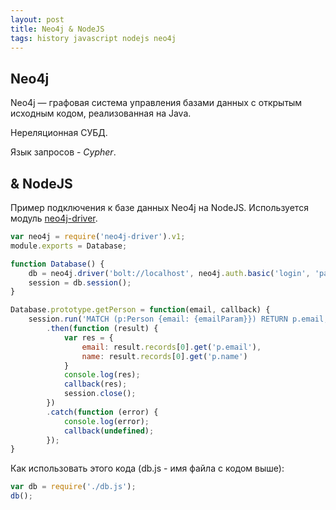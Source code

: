 ```yaml
---
layout: post
title: Neo4j & NodeJS
tags: history javascript nodejs neo4j
---
```

## Neo4j
Neo4j — графовая система управления базами данных с открытым исходным кодом, реализованная на Java. 

Нереляционная СУБД.

Язык запросов - *Cypher*.

## & NodeJS
Пример подключения к базе данных Neo4j на NodeJS. Используется модуль
[neo4j-driver](https://github.com/neo4j/neo4j-javascript-driver).

```javascript
var neo4j = require('neo4j-driver').v1;
module.exports = Database;

function Database() {
	db = neo4j.driver('bolt://localhost', neo4j.auth.basic('login', 'password'));
	session = db.session();
}

Database.prototype.getPerson = function(email, callback) {
	session.run('MATCH (p:Person {email: {emailParam}}) RETURN p.email, p.name', {emailParam: email})			
		.then(function (result) {
			var res = { 
				email: result.records[0].get('p.email'),
				name: result.records[0].get('p.name') 				
			}
			console.log(res);
			callback(res);
			session.close();
		})
		.catch(function (error) {
			console.log(error);
			callback(undefined);	
		});
}
```

Как использовать этого кода (db.js - имя файла с кодом выше):

```javascript
var db = require('./db.js');
db();
```